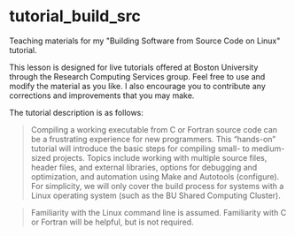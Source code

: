 # tutorial_build_src

Teaching materials for my "Building Software from Source Code on Linux" tutorial.

This lesson is designed for live tutorials offered at Boston University through the Research Computing Services group. Feel free to use and modify the material as you like. I also encourage you to contribute any corrections and improvements that you may make.

The tutorial description is as follows:

> Compiling a working executable from C or Fortran source code can be a frustrating experience for new programmers. This “hands-on” tutorial will introduce the basic steps for compiling small- to medium-sized projects. Topics include working with multiple source files, header files, and external libraries, options for debugging and optimization, and automation using Make and Autotools (configure). For simplicity, we will only cover the build process for systems with a Linux operating system (such as the BU Shared Computing Cluster).

> Familiarity with the Linux command line is assumed. Familiarity with C or Fortran will be helpful, but is not required.
